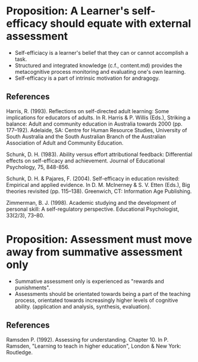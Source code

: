 # Proposition: A Learner's self-efficacy should equate with external assessment

* Self-efficiacy is a learner's belief that they can or cannot accomplish a task.
* Structured and integrated knowledge (c.f., content.md) provides the metacognitive process monitoring and evaluating one's own learning.
* Self-efficacy is a part of intrinsic motivation for andragogy.

## References

Harris, R. (1993). Reflections on self-directed adult learning: Some implications for educators of adults. In R. Harris & P. Willis (Eds.), Striking a balance: Adult and community education in Australia towards 2000 (pp. 177–192). Adelaide, SA: Centre for Human Resource Studies, University of South Australia and the South Australian Branch of the Australian Association of Adult and Community Education.

Schunk, D. H. (1983). Ability versus effort attributional feedback: Differential effects on self-efficacy and achievement. Journal of Educational Psychology, 75, 848-856.

Schunk, D. H. & Pajares, F. (2004). Self-efficacy in education revisited: Empirical and applied evidence. In D. M. McInerney & S. V. Etten (Eds.), Big theories revisited (pp. 115–138). Greenwich, CT: Information Age Publishing.
  
Zimmerman, B. J. (1998). Academic studying and the development of personal skill: A self-regulatory perspective. Educational Psychologist, 33(2/3), 73–80.

# Proposition: Assessment must move away from summative assessment only

* Summative assessment only is experienced as "rewards and punishments".
* Assessments should be orientated towards being a part of the teaching process, orientated towards increasingly higher levels of cognitive ability. (application and analysis, synthesis, evaluation).

## References

Ramsden P. (1992). Assessing for understanding. Chapter 10. In P. Ramsden, "Learning to teach in higher education", London & New York: Routledge.
